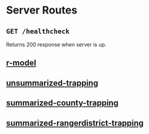 # Server Routes

## `GET /healthcheck`

Returns 200 response when server is up.

## [r-model](./r-model.md)
## [unsummarized-trapping](./unsummarized-trapping.md)
## [summarized-county-trapping](./summarized-county-trapping.md)
## [summarized-rangerdistrict-trapping](./summarized-rangerdistrict-trapping.md)
